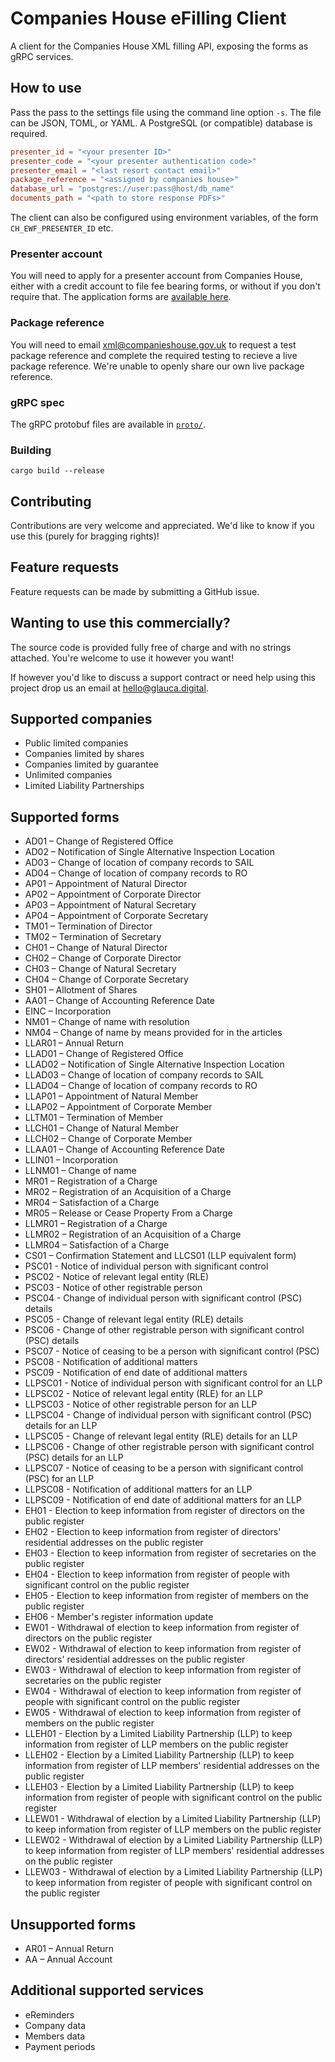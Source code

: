 # Companies House eFilling Client

A client for the Companies House XML filling API, exposing the forms as gRPC services.

## How to use

Pass the pass to the settings file using the command line option `-s`. 
The file can be JSON, TOML, or YAML. A PostgreSQL (or compatible) database is required.

```toml
presenter_id = "<your presenter ID>"
presenter_code = "<your presenter authentication code>"
presenter_email = "<last resort contact email>"
package_reference = "<assigned by companies house>"
database_url = "postgres://user:pass@host/db_name"
documents_path = "<path to store response PDFs>"
```

The client can also be configured using environment variables, of the form `CH_EWF_PRESENTER_ID` etc.

### Presenter account 

You will need to apply for a presenter account from Companies House, either with a credit account
to file fee bearing forms, or without if you don't require that. The application forms are
[available here](https://www.gov.uk/government/publications/apply-for-a-companies-house-online-filing-presenter-account).

### Package reference

You will need to email [xml@companieshouse.gov.uk](mailto:xml@companieshouse.gov.uk) to request a test
package reference and complete the required testing to recieve a live package reference.
We're unable to openly share our own live package reference.

### gRPC spec

The gRPC protobuf files are available in [`proto/`](proto/).

### Building

```shell
cargo build --release
```

## Contributing

Contributions are very welcome and appreciated. We'd like to know if you use this
(purely for bragging rights)!

## Feature requests

Feature requests can be made by submitting a GitHub issue.

## Wanting to use this commercially?

The source code is provided fully free of charge and with no strings attached.
You're welcome to use it however you want!

If however you'd like to discuss a support contract or need help using this project
drop us an email at [hello@glauca.digital](mailto:hello@glauca.digital).

## Supported companies

* Public limited companies
* Companies limited by shares
* Companies limited by guarantee
* Unlimited companies
* Limited Liability Partnerships

## Supported forms

* AD01 – Change of Registered Office
* AD02 – Notification of Single Alternative Inspection Location
* AD03 – Change of location of company records to SAIL
* AD04 – Change of location of company records to RO
* AP01 – Appointment of Natural Director
* AP02 – Appointment of Corporate Director
* AP03 – Appointment of Natural Secretary
* AP04 – Appointment of Corporate Secretary
* TM01 – Termination of Director
* TM02 – Termination of Secretary
* CH01 – Change of Natural Director
* CH02 – Change of Corporate Director
* CH03 – Change of Natural Secretary
* CH04 – Change of Corporate Secretary
* SH01 – Allotment of Shares
* AA01 – Change of Accounting Reference Date
* EINC – Incorporation
* NM01 – Change of name with resolution
* NM04 – Change of name by means provided for in the articles
* LLAR01 – Annual Return
* LLAD01 – Change of Registered Office
* LLAD02 – Notification of Single Alternative Inspection Location
* LLAD03 – Change of location of company records to SAIL
* LLAD04 – Change of location of company records to RO
* LLAP01 – Appointment of Natural Member
* LLAP02 – Appointment of Corporate Member
* LLTM01 – Termination of Member
* LLCH01 – Change of Natural Member
* LLCH02 – Change of Corporate Member
* LLAA01 – Change of Accounting Reference Date
* LLIN01 – Incorporation
* LLNM01 – Change of name
* MR01 – Registration of a Charge
* MR02 – Registration of an Acquisition of a Charge
* MR04 – Satisfaction of a Charge
* MR05 – Release or Cease Property From a Charge
* LLMR01 – Registration of a Charge
* LLMR02 – Registration of an Acquisition of a Charge
* LLMR04 – Satisfaction of a Charge
* CS01 – Confirmation Statement and LLCS01 (LLP equivalent form)
* PSC01 - Notice of individual person with significant control
* PSC02 - Notice of relevant legal entity (RLE)
* PSC03 - Notice of other registrable person
* PSC04 - Change of individual person with significant control (PSC) details
* PSC05 - Change of relevant legal entity (RLE) details
* PSC06 - Change of other registrable person with significant control (PSC) details
* PSC07 - Notice of ceasing to be a person with significant control (PSC)
* PSC08 - Notification of additional matters
* PSC09 - Notification of end date of additional matters
* LLPSC01 - Notice of individual person with significant control for an LLP
* LLPSC02 - Notice of relevant legal entity (RLE) for an LLP
* LLPSC03 - Notice of other registrable person for an LLP
* LLPSC04 - Change of individual person with significant control (PSC) details for an LLP
* LLPSC05 - Change of relevant legal entity (RLE) details for an LLP
* LLPSC06 - Change of other registrable person with significant control (PSC) details for an LLP
* LLPSC07 - Notice of ceasing to be a person with significant control (PSC) for an LLP
* LLPSC08 - Notification of additional matters for an LLP
* LLPSC09 - Notification of end date of additional matters for an LLP
* EH01 - Election to keep information from register of directors on the public register 
* EH02 - Election to keep information from register of directors&#39; residential addresses on the public register
* EH03 - Election to keep information from register of secretaries on the public register
* EH04 - Election to keep information from register of people with significant control on the public register
* EH05 - Election to keep information from register of members on the public register   
* EH06 - Member's register information update
* EW01 - Withdrawal of election to keep information from register of directors on the public register
* EW02 - Withdrawal of election to keep information from register of directors&#39; residential addresses on the public register
* EW03 - Withdrawal of election to keep information from register of secretaries on the public register
* EW04 - Withdrawal of election to keep information from register of people with significant control on the public register
* EW05 - Withdrawal of election to keep information from register of members on the public register
* LLEH01 - Election by a Limited Liability Partnership (LLP) to keep information from register of LLP members on the public register                    
* LLEH02 - Election by a Limited Liability Partnership (LLP) to keep information from register of LLP members&#39; residential addresses on the public register   
* LLEH03 - Election by a Limited Liability Partnership (LLP) to keep information from register of people with significant control on the public register
* LLEW01 - Withdrawal of election by a Limited Liability Partnership (LLP) to keep information from register of LLP members on the public register        
* LLEW02 - Withdrawal of election by a Limited Liability Partnership (LLP) to keep information from register of LLP members&#39; residential addresses on the public register   
* LLEW03 - Withdrawal of election by a Limited Liability Partnership (LLP) to keep information from register of people with significant control on the public register

## Unsupported forms

* AR01 – Annual Return   
* AA – Annual Account 

## Additional supported services

* eReminders
* Company data
* Members data
* Payment periods
